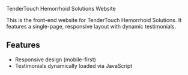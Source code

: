 TenderTouch Hemorrhoid Solutions Website

This is the front-end website for TenderTouch Hemorrhoid Solutions.
It features a single-page, responsive layout with dynamic testimonials.

## Features
- Responsive design (mobile-first)
- Testimonials dynamically loaded via JavaScript
